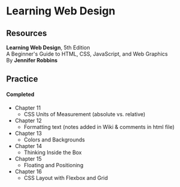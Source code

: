 # Learning Web Design

## Resources
**Learning Web Design**, 5th Edition </br>
A Beginner's Guide to HTML, CSS, JavaScript, and Web Graphics </br>
By **Jennifer Robbins**

## Practice
#### Completed
 - Chapter 11
   - CSS Units of Measurement (absolute vs. relative)
 - Chapter 12
   - Formatting text (notes added in Wiki & comments in html file)
 - Chapter 13
   - Colors and Backgrounds
 - Chapter 14
   - Thinking Inside the Box  
 - Chapter 15
   - Floating and Positioning
 - Chapter 16
   - CSS Layout with Flexbox and Grid
